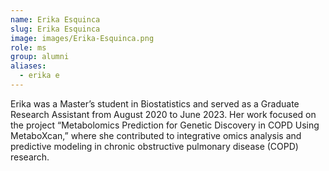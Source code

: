 ```yaml
---
name: Erika Esquinca
slug: Erika Esquinca
image: images/Erika-Esquinca.png
role: ms
group: alumni
aliases:
  - erika e
---
```


Erika was a Master’s student in Biostatistics and served as a Graduate Research Assistant from August 2020 to June 2023. Her work focused on the project “Metabolomics Prediction for Genetic Discovery in COPD Using MetaboXcan,” where she contributed to integrative omics analysis and predictive modeling in chronic obstructive pulmonary disease (COPD) research. 
